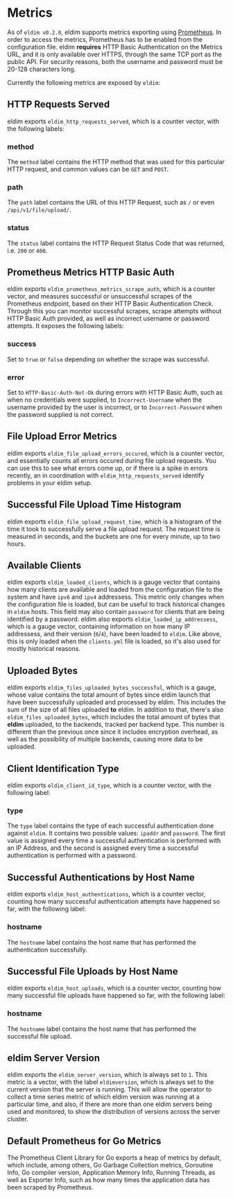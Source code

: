 # Metrics

As of `eldim v0.2.0`, eldim supports metrics exporting using
[Prometheus](https://prometheus.io/). In
order to access the metrics, Prometheus has to be enabled from the
configuration file. eldim **requires** HTTP Basic Authentication on the
Metrics URL, and it is only available over HTTPS, through the same TCP port as
the public API. For security reasons, both the username and password must be
20-128 characters long.

Currently the following metrics are exposed by `eldim`:

## HTTP Requests Served
eldim exports `eldim_http_requests_served`, which is a counter vector, with
the following labels:

### method
The `method` label contains the HTTP method that was used for this particular
HTTP request, and common values can be `GET` and `POST`.

### path
The `path` label contains the URL of this HTTP Request, such as `/` or even
`/api/v1/file/upload/`.

### status
The `status` label contains the HTTP Request Status Code that was returned,
i.e. `200` or `400`.

## Prometheus Metrics HTTP Basic Auth
eldim exports `eldim_prometheus_metrics_scrape_auth`, which is a counter
vector, and measures successful or unsuccessful scrapes of the Prometheus
endpoint, based on their HTTP Basic Authentication Check. Through this you
can monitor successful scrapes, scrape attempts without HTTP Basic Auth
provided, as well as incorrect username or password attempts. It exposes
the following labels:

### success
Set to `true` or `false` depending on whether the scrape was successful.

### error
Set to `HTTP-Basic-Auth-Not-Ok` during errors with HTTP Basic Auth, such as
when no credentials were supplied, to `Incorrect-Username` when the username
provided by the user is incorrect, or to `Incorrect-Password` when the password
supplied is not correct.

## File Upload Error Metrics
eldim exports `eldim_file_upload_errors_occured`, which is a counter vector,
and essentially counts all errors occured during file upload requests. You
can use this to see what errors come up, or if there is a spike in errors
recently, an in coordination with `eldim_http_requests_served` identify
problems in your eldim setup.

## Successful File Upload Time Histogram
eldim exports `eldim_file_upload_request_time`, which is a histogram of the
time it took to successfully serve a file upload request. The request time is
measured in seconds, and the buckets are one for every minute, up to two hours.

## Available Clients
eldim exports `eldim_loaded_clients`, which is a gauge vector that contains
how many clients are available and loaded from the configuration file to the
system and have `ipv6` and `ipv4` addressess. This metric only changes when
the configuration file is loaded, but can be useful to track historical changes
in `eldim` hosts. This field may also contain `password` for clients that are
being identified by a password.
eldim also exports `eldim_loaded_ip_addressess`, which is a gauge vector,
containing information on how many IP addressess, and their version (`6`/`4`),
have been loaded to `eldim`. Like above, this is only loaded when the
`clients.yml` file is loaded, so it's also used for mostly historical reasons.

## Uploaded Bytes
eldim exports `eldim_files_uploaded_bytes_successful`, which is a gauge,
whose value contains the total amount of bytes since eldim launch that have
been successfully uploaded and processed by eldim. This includes the sum of
the size of all files uploaded **to** eldim.
In addition to that, there's also `eldim_files_uploaded_bytes`, which
includes the total amount of bytes that **eldim** uploaded, to the backends,
tracked per backend type. This number is different than the previous once since it
includes encryption overhead, as well as the possibility of multiple backends,
causing more data to be uploaded.

## Client Identification Type
eldim exports `eldim_client_id_type`, which is a counter vector, with the
following label:

### type
The `type` label contains the type of each successful authentication done
against `eldim`. It contains two possible values: `ipaddr` and `password`. The
first value is assigned every time a successful authentication is performed
with an IP Address, and the second is assigned every time a successful
authentication is performed with a password.

## Successful Authentications by Host Name
eldim exports `eldim_host_authentications`, which is a counter vector, counting
how many successful authentication attempts have happened so far, with the
following label:

### hostname
The `hostname` label contains the host name that has performed the
authentication successfully.

## Successful File Uploads by Host Name
eldim exports `eldim_host_uploads`, which is a counter vector, counting how
many successful file uploads have happened so far, with the following label:

### hostname
The `hostname` label contains the host name that has performed the successful
file upload.

## eldim Server Version
eldim exports the `eldim_server_version`, which is always set to `1`. This
metric is a vector, with the label `eldimversion`, which is always set to
the current version that the server is running. This will allow the operator
to collect a time series metric of which eldim version was running at a
particular time, and also, if there are more than one eldim servers being
used and monitored, to show the distribution of versions across the server
cluster.

## Default Prometheus for Go Metrics
The Prometheus Client Library for Go exports a heap of metrics by default,
which include, among others, Go Garbage Collection metrics, Goroutine Info,
Go compiler version, Application Memory Info, Running Threads, as well as
Exporter Info, such as how many times the application data has been scraped
by Prometheus.
